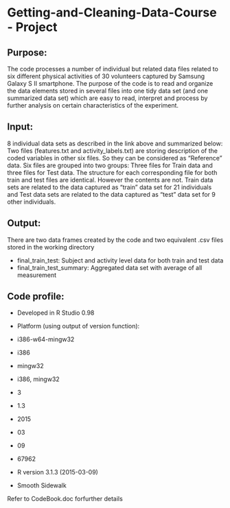 # Getting-and-Cleaning-Data-Course - Project
## Purpose: 
The code processes a number of individual but related data files related to six different physical activities of 30 
volunteers captured by Samsung Galaxy S II smartphone. The purpose of the code is to read and organize the data elements 
stored in several files into one tidy data set (and one summarized data set) which are easy to read, interpret and process by 
further analysis on certain characteristics of the experiment.

## Input: 
8 individual data sets as described in the link above and summarized below:
Two files (features.txt and activity_labels.txt) are storing description of the coded variables in other six files. So they 
can be considered as “Reference” data.
Six files are grouped into two groups: Three files for Train data and three files for Test data. The structure for each 
corresponding file for both train and test files are identical. However the contents are not. Train data sets are related to 
the data captured as “train” data set for 21 individuals and Test data sets are related to the data captured as “test” data 
set for 9 other individuals.

## Output:
There are two data frames created by the code and two equivalent .csv files stored in the working directory
* final_train_test: Subject and activity level data for both train and test data
*	final_train_test_summary: Aggregated data set with average of all measurement 

## Code profile:
* Developed in R Studio 0.98
* Platform (using output of version function):
* i386-w64-mingw32
* i386
* mingw32
* i386, mingw32

* 3
* 1.3
* 2015
* 03
* 09
* 67962
* R version 3.1.3 (2015-03-09)
* Smooth Sidewalk

Refer to CodeBook.doc forfurther details
